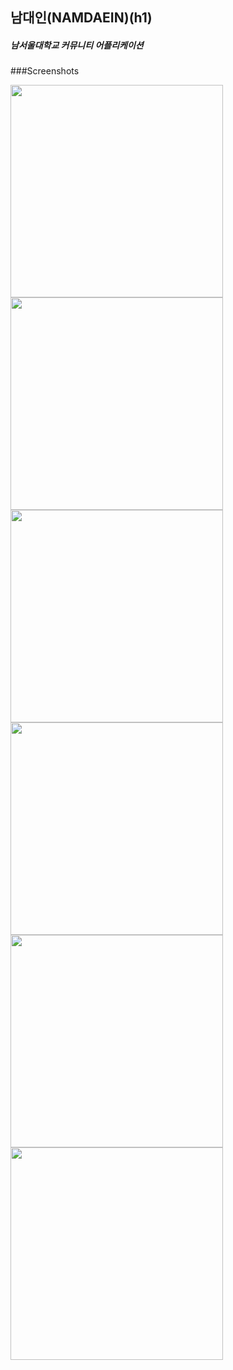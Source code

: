 

## 남대인(NAMDAEIN)(h1)
##### 남서울대학교 커뮤니티 어플리케이션


###Screenshots

<div>
  <img width="340" src="https://user-images.githubusercontent.com/24897699/46848076-c559b280-ce22-11e8-81ff-402000c0c9bb.png">
  <img width="340" src="https://user-images.githubusercontent.com/24897699/46848077-c5f24900-ce22-11e8-8432-80eb0d3908bb.png
">
  <img width="340" src="https://user-images.githubusercontent.com/24897699/46848078-c5f24900-ce22-11e8-95c2-6e64763d51ff.png">
  <img width="340" src="https://user-images.githubusercontent.com/24897699/46848079-c5f24900-ce22-11e8-93d3-f20fc5f8b6a1.png">
  <img width="340" src="https://user-images.githubusercontent.com/24897699/46848080-c68adf80-ce22-11e8-9967-f0b17a0e17ea.png
">
  <img width="340" src="https://user-images.githubusercontent.com/24897699/46848081-c68adf80-ce22-11e8-8083-d2d8f8abfb2d.png">

</div>
  

